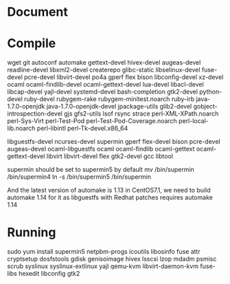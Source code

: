 # Document

# Compile
wget git autoconf automake gettext-devel hivex-devel augeas-devel readline-devel libxml2-devel createrepo glibc-static libselinux-devel fuse-devel pcre-devel libvirt-devel po4a gperf flex bison libconfig-devel xz-devel ocaml ocaml-findlib-devel ocaml-gettext-devel lua-devel libacl-devel libcap-devel yajl-devel systemd-devel bash-completion gtk2-devel python-devel ruby-devel rubygem-rake rubygem-minitest.noarch ruby-irb java-1.7.0-openjdk java-1.7.0-openjdk-devel jpackage-utils glib2-devel gobject-introspection-devel gjs gfs2-utils lsof rsync strace
perl-XML-XPath.noarch perl-Sys-Virt perl-Test-Pod perl-Test-Pod-Coverage.noarch perl-local-lib.noarch perl-libintl perl-Tk-devel.x86_64

libguestfs-devel ncurses-devel supermin gperf flex-devel bison pcre-devel augeas-devel ocaml-libguestfs ocaml ocaml-findlib ocaml-gettext ocaml-gettext-devel libvirt libvirt-devel flex gtk2-devel gcc libtool

supermin should be set to supermin5 by default
mv /bin/supermin /bin/supermin4
ln -s /bin/supermin5 /bin/supermin

And the latest version of automake is 1.13 in CentOS7.1, we need to build automake 1.14 for it as libguestfs with Redhat patches requires automake 1.14

# Running
sudo yum install supermin5 netpbm-progs icoutils libosinfo fuse attr cryptsetup dosfstools gdisk genisoimage hivex lsscsi lzop mdadm psmisc scrub syslinux syslinux-extlinux yajl qemu-kvm libvirt-daemon-kvm fuse-libs hexedit libconfig gtk2



